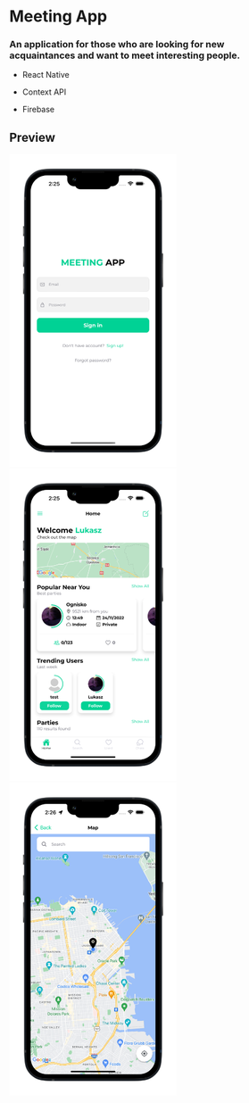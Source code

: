 # Meeting App

### An application for those who are looking for new acquaintances and want to meet interesting people.


- React Native

- Context API

- Firebase

## Preview
<div>
  <img src='https://github.com/lukasgola/myportfolio/blob/main/src/assets/pro1.png?raw=true' width=300 />
  <img src='https://github.com/lukasgola/myportfolio/blob/main/src/assets/pro2.png?raw=true' width=300 />
  <img src='https://github.com/lukasgola/myportfolio/blob/main/src/assets/pro3.png?raw=true' width=300 />
</div>
